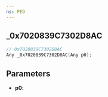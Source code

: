 ```yaml
---
ns: PED
---
```

## _0x7020839C7302D8AC

```c
// 0x7020839C7302D8AC
Any _0x7020839C7302D8AC(Any p0);
```

## Parameters
* **p0**:
